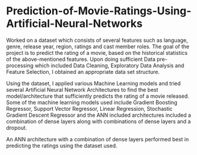 # Prediction-of-Movie-Ratings-Using-Artificial-Neural-Networks

Worked on a dataset which consists of
several features such as language, genre, release year, region,
ratings and cast member roles. The goal of the project is to
predict the rating of a movie, based on the historical statistics
of the above-mentioned features. Upon doing sufficient Data
pre-processing which included Data Cleaning, Exploratory
Data Analysis and Feature Selection, I obtained an
appropriate data set structure. 

Using the dataset, I applied
various Machine Learning models and tried several Artificial
Neural Network Architectures to find the best
model/architecture that sufficiently predicts the rating of a
movie released. Some of the machine learning models used
include Gradient Boosting Regressor, Support Vector
Regressor, Linear Regression, Stochastic Gradient Descent
Regressor and the ANN included architectures included a
combination of dense layers along with combinations of dense
layers and a dropout. 


An ANN architecture with a
combination of dense layers performed best in predicting the
ratings using the dataset used.
